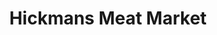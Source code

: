 ---
title: "Hickmans Meat Market"
url: /rehoboth-beach/hickmans-meat-market-coastal-highway/
shop: Metzgerei
---